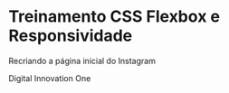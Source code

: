 # Treinamento CSS Flexbox e Responsividade

 Recriando a página inicial do Instagram

 Digital Innovation One
